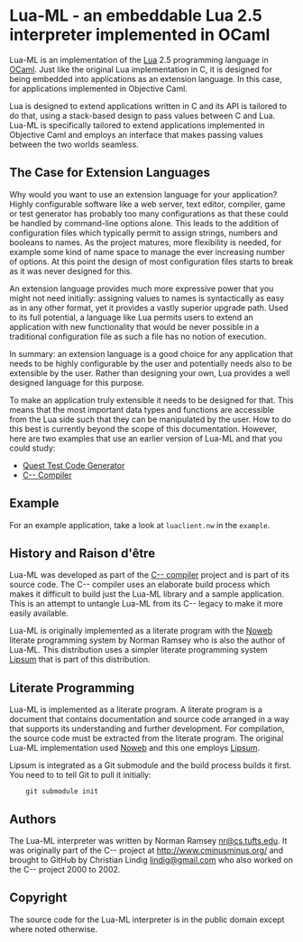 # Lua-ML - an embeddable Lua 2.5 interpreter implemented in OCaml

Lua-ML is an implementation of the [Lua](http://www.lua.org) 2.5 programming
language in [OCaml](http://ocaml.org). Just like the original
Lua implementation in C, it is designed for being embedded into applications
as an extension language. In this case, for applications implemented in
Objective Caml.

Lua is designed to extend applications written in C and its API is tailored to
do that, using a stack-based design to pass values between C and Lua. Lua-ML
is specifically tailored to extend applications implemented in Objective Caml
and employs an interface that makes passing values between the two worlds
seamless.

## The Case for Extension Languages

Why would you want to use an extension language for your application? Highly
configurable software like a web server, text editor, compiler, game or test
generator has probably too many configurations as that these could be handled
by command-line options alone. This leads to the addition of configuration
files which typically permit to assign strings, numbers and booleans to names.
As the project matures, more flexibility is needed, for example some kind of
name space to manage the ever increasing number of options. At this point
the design of most configuration files starts to break as it was never
designed for this.

An extension language provides much more expressive power that you might not
need initially: assigning values to names is syntactically as easy as in any
other format, yet it provides a vastly superior upgrade path. Used to its full
potential, a language like Lua permits users to extend an application with new
functionality that would be never possible in a traditional configuration file
as such a file has no notion of execution.

In summary: an extension language is a good choice for any application that
needs to be highly configurable by the user and potentially needs also to be
extensible by the user. Rather than designing your own, Lua provides a well
designed language for this purpose.

To make an application truly extensible it needs to be designed for that. This
means that the most important data types and functions are accessible from the
Lua side such that they can be manipulated by the user. How to do this best is
currently beyond the scope of this documentation. However, here are two
examples that use an earlier version of Lua-ML and that you could study:

* [Quest Test Code Generator](http://code.google.com/p/quest-tester/)
* [C-- Compiler](http://www.cminusminus.org/)

## Example

For an example application, take a look at `luaclient.nw` in the `example`.


## History and Raison d'être

Lua-ML was developed as part of the [C-- compiler](http://www.cminusminus.org)
project and is part of its source code. The C-- compiler uses an elaborate
build process which makes it difficult to build just the Lua-ML library and a
sample application. This is an attempt to untangle Lua-ML from its C-- legacy
to make it more easily available.

Lua-ML is originally implemented as a literate program with the
[Noweb](http://www.cs.tufts.edu/~nr/noweb/) literate programming system by
Norman Ramsey who is also the author of Lua-ML. This distribution uses a
simpler literate programming system
[Lipsum](https://github.com/lindig/lipsum.git) that is part of this
distribution.

## Literate Programming

Lua-ML is implemented as a literate program. A literate program is a document
that contains documentation and source code arranged in a way that supports
its understanding and further development. For compilation, the source code
must be extracted from the literate program. The original Lua-ML
implementation used [Noweb](http://www.cs.tufts.edu/~nr/noweb/) and this one
employs [Lipsum](https://github.com/lindig/lipsum.git). 

Lipsum is integrated as a Git submodule and the build process builds it first.
You need to to tell Git to pull it initially:

        git submodule init

## Authors

The Lua-ML interpreter was written by Norman Ramsey <nr@cs.tufts.edu>. It was
originally part of the C-- project at http://www.cminusminus.org/ and brought
to GitHub by Christian Lindig <lindig@gmail.com> who also worked on the C--
project 2000 to 2002.

## Copyright

The source code for the Lua-ML interpreter is in the public domain except
where noted otherwise.
